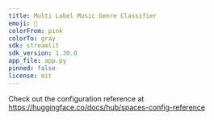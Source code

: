 ```yaml
---
title: Multi Label Music Genre Classifier
emoji: 🐢
colorFrom: pink
colorTo: gray
sdk: streamlit
sdk_version: 1.30.0
app_file: app.py
pinned: false
license: mit
---
```


Check out the configuration reference at https://huggingface.co/docs/hub/spaces-config-reference
